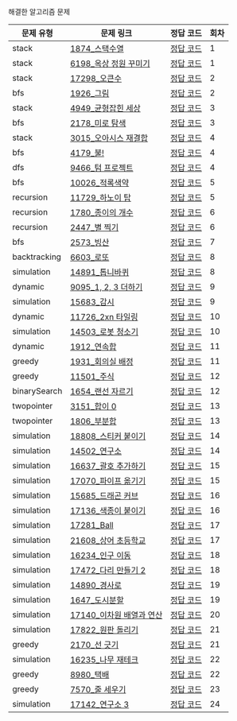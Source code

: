 해결한 알고리즘 문제

|문제 유형|문제 링크|정답 코드|회차|
|----|----|----|----|
|stack|[1874_스택수열](https://www.acmicpc.net/problem/1874)|[정답 코드](./stack/1874_스택수열.py)|1|
|stack|[6198_옥상 정원 꾸미기](https://www.acmicpc.net/problem/6198)|[정답 코드](./stack/6198_옥상정원꾸미기.py)|1|
|stack|[17298_오큰수](https://www.acmicpc.net/problem/17298)|[정답 코드](./stack/17298_오큰수.py)|2|
|bfs|[1926_그림](https://www.acmicpc.net/problem/1926)|[정답 코드](./bfs/1926_그림.py)|2|
|stack|[4949_균형잡힌 세상](https://www.acmicpc.net/problem/4949)|[정답 코드](./stack/4949_균형잡힌세상.py)|3|
|bfs|[2178_미로 탐색](https://www.acmicpc.net/problem/2178)|[정답 코드](./bfs/2178_미로탐색.py)|3|
|stack|[3015_오아시스 재결합](https://www.acmicpc.net/problem/3015)|[정답 코드](./stack/3015_오아시스재결합.py)|4|
|bfs|[4179_불!](https://www.acmicpc.net/problem/4179)|[정답 코드](./bfs/4179_불.py)|4|
|dfs|[9466_텀 프로젝트](https://www.acmicpc.net/problem/9466)|[정답 코드](./bfs/9466_텀프로젝트.py)|4|
|bfs|[10026_적록색약](https://www.acmicpc.net/problem/10026)|[정답 코드](./bfs/10026_적록색약.py)|5|
|recursion|[11729_하노이 탑](https://www.acmicpc.net/problem/11729)|[정답 코드](./recursion/11729_하노이탑.py)|5|
|recursion|[1780_종이의 개수](https://www.acmicpc.net/problem/1780)|[정답 코드](./recursion/1780_종이의개수.py)|6|
|recursion|[2447_별 찍기](https://www.acmicpc.net/problem/2447)|[정답 코드](./recursion/2447_별찍기.py)|6|
|bfs|[2573_빙산](https://www.acmicpc.net/problem/2573)|[정답 코드](./bfs/2573_빙산.java)|7|
|backtracking|[6603_로또](https://www.acmicpc.net/problem/6603)|[정답 코드](./backtracking/6603_로또.java)|8|
|simulation|[14891_톱니바퀴](https://www.acmicpc.net/problem/14891)|[정답 코드](./simulation/14891_톱니바퀴.py)|8|
|dynamic|[9095_1, 2, 3 더하기](https://www.acmicpc.net/problem/9095)|[정답 코드](./dynamic/9095_123더하기.py)|9|
|simulation|[15683_감시](https://www.acmicpc.net/problem/15683)|[정답 코드](./simulation/15683_감시.py)|9|
|dynamic|[11726_2xn 타일링](https://www.acmicpc.net/problem/11726)|[정답 코드](./dynamic/11726_2xn타일링.py)|10|
|simulation|[14503_로봇 청소기](https://www.acmicpc.net/problem/14503)|[정답 코드](./simulation/14503_로봇청소기.py)|10|
|dynamic|[1912_연속합](https://www.acmicpc.net/problem/1912)|[정답 코드](./dynamic/1912_연속합.py)|11|
|greedy|[1931_회의실 배정](https://www.acmicpc.net/problem/1931)|[정답 코드](./greedy/1931_회의실배정.py)|11|
|greedy|[11501_주식](https://www.acmicpc.net/problem/11501)|[정답 코드](./greedy/11501_주식.py)|12|
|binarySearch|[1654_랜선 자르기](https://www.acmicpc.net/problem/1654)|[정답 코드](./binarySearch/1654_랜선자르기.py)|12|
|twopointer|[3151_합이 0](https://www.acmicpc.net/problem/3151)|[정답 코드](./twopointer/3151_합이0.java)|13|
|twopointer|[1806_부분합](https://www.acmicpc.net/problem/1806)|[정답 코드](./twopointer/1806_부분합.java)|13|
|simulation|[18808_스티커 붙이기](https://www.acmicpc.net/problem/18808)|[정답 코드](./simulation/18808_스티커붙이기.java)|14|
|simulation|[14502_연구소](https://www.acmicpc.net/problem/14502)|[정답 코드](./simulation/14502_연구소.java)|14|
|simulation|[16637_괄호 추가하기](https://www.acmicpc.net/problem/16637)|[정답 코드](./simulation/16637_괄호추가하기.java)|15|
|simulation|[17070_파이프 옮기기](https://www.acmicpc.net/problem/17070)|[정답 코드](./simulation/17070_파이프옮기기.java)|15|
|simulation|[15685_드래곤 커브](https://www.acmicpc.net/problem/15685)|[정답 코드](./simulation/15685_드래곤커브.java)|16|
|simulation|[17136_색종이 붙이기](https://www.acmicpc.net/problem/17136)|[정답 코드](./simulation/17136_색종이붙이기.java)|16|
|simulation|[17281_Ball](https://www.acmicpc.net/problem/17281)|[정답 코드](./simulation/17281_Ball.java)|17|
|simulation|[21608_상어 초등학교](https://www.acmicpc.net/problem/21608)|[정답 코드](./simulation/21608_상어초등학교.java)|17|
|simulation|[16234_인구 이동](https://www.acmicpc.net/problem/16234)|[정답 코드](./simulation/16234_인구이동.java)|18|
|simulation|[17472_다리 만들기 2](https://www.acmicpc.net/problem/17472)|[정답 코드](./simulation/17472_다리만들기2.java)|18|
|simulation|[14890_경사로](https://www.acmicpc.net/problem/14890)|[정답 코드](./simulation/14890_경사로.java)|19|
|simulation|[1647_도시분할](https://www.acmicpc.net/problem/1647)|[정답 코드](./simulation/1647_도시분할.java)|19|
|simulation|[17140_이차원 배열과 연산](https://www.acmicpc.net/problem/17140)|[정답 코드](./simulation/17140_이차원배열과연산.java)|20|
|simulation|[17822_원판 돌리기](https://www.acmicpc.net/problem/17822)|[정답 코드](./simulation/17822_원판돌리기.java)|21|
|greedy|[2170_선 긋기](https://www.acmicpc.net/problem/2170)|[정답 코드](./greedy/2170_선긋기.java)|21|
|simulation|[16235_나무 재테크](https://www.acmicpc.net/problem/16235)|[정답 코드](./simulation/16235_나무재테크.java)|22|
|greedy|[8980_택배](https://www.acmicpc.net/problem/8980)|[정답 코드](./greedy/8980_택배.java)|22|
|greedy|[7570_줄 세우기](https://www.acmicpc.net/problem/7570)|[정답 코드](./greedy/7570_줄세우기.java)|23|
|simulation|[17142_연구소 3](https://www.acmicpc.net/problem/17142)|[정답 코드](./simulation/17142_연구소3.java)|24|
